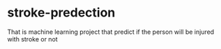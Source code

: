 # stroke-predection
That is machine learning project that predict if the person will be injured with stroke or not 
